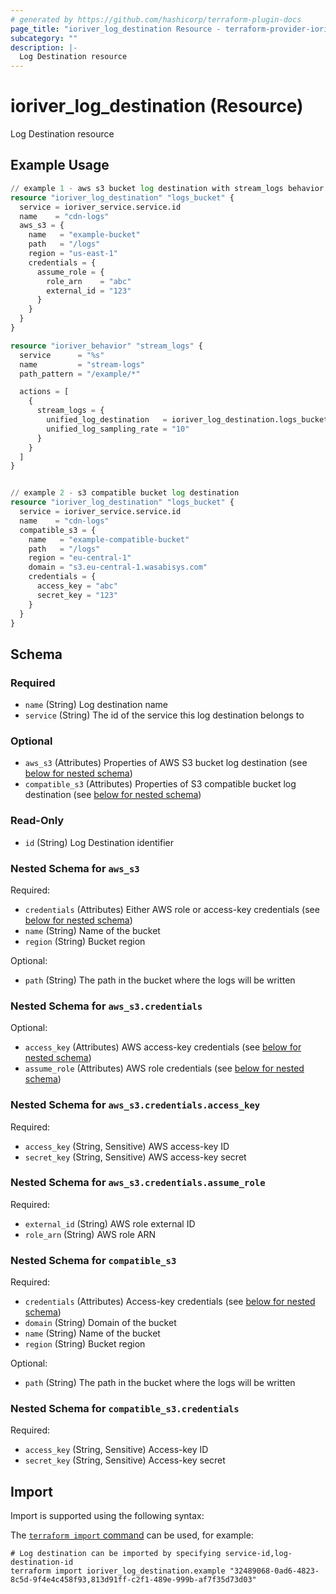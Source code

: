 ```yaml
---
# generated by https://github.com/hashicorp/terraform-plugin-docs
page_title: "ioriver_log_destination Resource - terraform-provider-ioriver"
subcategory: ""
description: |-
  Log Destination resource
---
```


# ioriver_log_destination (Resource)

Log Destination resource

## Example Usage

```terraform
// example 1 - aws s3 bucket log destination with stream_logs behavior with 10% sampling rate
resource "ioriver_log_destination" "logs_bucket" {
  service = ioriver_service.service.id
  name    = "cdn-logs"
  aws_s3 = {
    name   = "example-bucket"
    path   = "/logs"
    region = "us-east-1"
    credentials = {
      assume_role = {
        role_arn    = "abc"
        external_id = "123"
      }
    }
  }
}

resource "ioriver_behavior" "stream_logs" {
  service      = "%s"
  name         = "stream-logs"
  path_pattern = "/example/*"

  actions = [
    {
      stream_logs = {
        unified_log_destination   = ioriver_log_destination.logs_bucket.id
        unified_log_sampling_rate = "10"
      }
    }
  ]
}


// example 2 - s3 compatible bucket log destination
resource "ioriver_log_destination" "logs_bucket" {
  service = ioriver_service.service.id
  name    = "cdn-logs"
  compatible_s3 = {
    name   = "example-compatible-bucket"
    path   = "/logs"
    region = "eu-central-1"
    domain = "s3.eu-central-1.wasabisys.com"
    credentials = {
      access_key = "abc"
      secret_key = "123"
    }
  }
}
```

<!-- schema generated by tfplugindocs -->
## Schema

### Required

- `name` (String) Log destination name
- `service` (String) The id of the service this log destination belongs to

### Optional

- `aws_s3` (Attributes) Properties of AWS S3 bucket log destination (see [below for nested schema](#nestedatt--aws_s3))
- `compatible_s3` (Attributes) Properties of S3 compatible bucket log destination (see [below for nested schema](#nestedatt--compatible_s3))

### Read-Only

- `id` (String) Log Destination identifier

<a id="nestedatt--aws_s3"></a>
### Nested Schema for `aws_s3`

Required:

- `credentials` (Attributes) Either AWS role or access-key credentials (see [below for nested schema](#nestedatt--aws_s3--credentials))
- `name` (String) Name of the bucket
- `region` (String) Bucket region

Optional:

- `path` (String) The path in the bucket where the logs will be written

<a id="nestedatt--aws_s3--credentials"></a>
### Nested Schema for `aws_s3.credentials`

Optional:

- `access_key` (Attributes) AWS access-key credentials (see [below for nested schema](#nestedatt--aws_s3--credentials--access_key))
- `assume_role` (Attributes) AWS role credentials (see [below for nested schema](#nestedatt--aws_s3--credentials--assume_role))

<a id="nestedatt--aws_s3--credentials--access_key"></a>
### Nested Schema for `aws_s3.credentials.access_key`

Required:

- `access_key` (String, Sensitive) AWS access-key ID
- `secret_key` (String, Sensitive) AWS access-key secret


<a id="nestedatt--aws_s3--credentials--assume_role"></a>
### Nested Schema for `aws_s3.credentials.assume_role`

Required:

- `external_id` (String) AWS role external ID
- `role_arn` (String) AWS role ARN




<a id="nestedatt--compatible_s3"></a>
### Nested Schema for `compatible_s3`

Required:

- `credentials` (Attributes) Access-key credentials (see [below for nested schema](#nestedatt--compatible_s3--credentials))
- `domain` (String) Domain of the bucket
- `name` (String) Name of the bucket
- `region` (String) Bucket region

Optional:

- `path` (String) The path in the bucket where the logs will be written

<a id="nestedatt--compatible_s3--credentials"></a>
### Nested Schema for `compatible_s3.credentials`

Required:

- `access_key` (String, Sensitive) Access-key ID
- `secret_key` (String, Sensitive) Access-key secret

## Import

Import is supported using the following syntax:

The [`terraform import` command](https://developer.hashicorp.com/terraform/cli/commands/import) can be used, for example:

```shell
# Log destination can be imported by specifying service-id,log-destination-id
terraform import ioriver_log_destination.example "32489068-0ad6-4823-8c5d-9f4e4c458f93,813d91ff-c2f1-489e-999b-af7f35d73d03"
```
